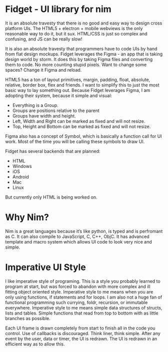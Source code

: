 # Fidget - UI library for nim

It is an absolute travesty that there is no good and easy way to design cross platform UIs. The HTML5 + electron + mobile webviews is the only reasonable way to do it, but it sux. HTML/CSS is just so complex and confusing, and JS can be really slow!

It is also an absolute travesty that programmers have to code UIs by hand from flat design mockups. Fidget leverages the Figma - an app that is taking design world by storm. It does this by taking Figma files and converting them to code. No more counting stupid pixels. Want to change some spaces? Change it Figma and reload.

HTML5 has a ton of layout primitives, margin, padding, float, absolute, relative, border box, flex and friends. I want to simplify this to just the most basic way to lay something out. Because Fidget leverages Figma, I am adopting their system, because it simple and visual:

* Everything is a Group.
* Groups are positions relative to the parent
* Groups have width and height.
* Left, Width and Right can be marked as fixed and will not resize.
* Top, Height and Bottom can be marked as fixed and will not resize.

Figma also has a concept of Symbol, which is basically a function call for UI work. Most of the time you will be calling these symbols to draw UI.

Fidget has several backends that are planned:
* HTML
* Windows
* iOS
* Android
* Mac
* Linux

But currently only HTML is being worked on.

# Why Nim?

Nim is a great languages because it’s like python, is typed and is perfromant as C. It can also compile to JavaScript, C, C++, ObjC. It has advanced template and macro system which allows UI code to look very nice and simple.

# Imperative UI Style

I like imperative style of programing. This is a style you probably learned to program at start, but was forced to abandon with more complex and ill fitting object oriented style. Imperative style to me means when you are only using functions, if statements and for loops. I am also not a huge fan of functional programming such currying, foldr, recursion, or immutable everywhere. Imperative style to me means simple data structures of structs, lists and tables. Simple functions that read from top to bottom with as little branches as possible.

Each UI frame is drawn completely from start to finish all in the code you control. Use of callbacks is discouraged. Think liner, think simple. After any event by the user, data or timer, the UI is redrawn. The UI is redrawn in an efficient way as to allow this.


